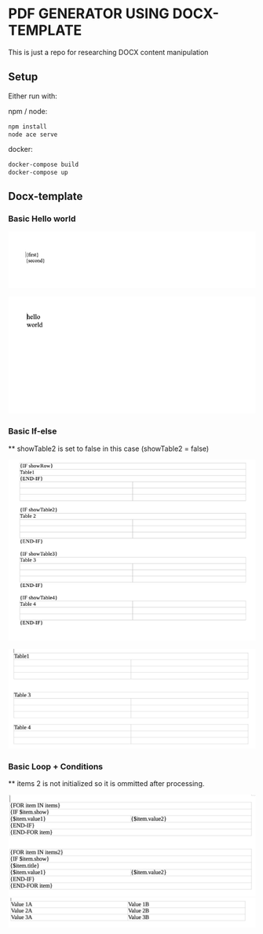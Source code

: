 # PDF GENERATOR USING DOCX-TEMPLATE

This is just a repo for researching DOCX content manipulation

## Setup 

Either run with:

npm / node:

``` shell
npm install
node ace serve
``` 

docker:

``` shell
docker-compose build
docker-compose up
```

## Docx-template

### Basic Hello world

![hello-world](docs/hello-world.png) 

![hello-world-after](docs/hello-world-after.png)


### Basic If-else

** showTable2 is set to false in this case (showTable2 = false)

![if-else](docs/if-else.png) 

![if-else-after](docs/if-else-after.png)


### Basic Loop + Conditions

** items 2 is not initialized so it is ommitted after processing.

![loop](docs/loop.png) 
![loop-after](docs/loop-after.png)
